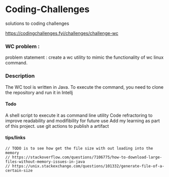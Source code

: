 # Coding-Challenges
solutions to coding challenges 

https://codingchallenges.fyi/challenges/challenge-wc

### WC problem :
problem statement : create a wc utility to mimic the functionality of wc linux command. 

### Description
The WC tool is written in Java. To execute the command, you need to clone the repository and run it in Intellj

#### Todo 
A shell script to execute it as command line utility 
Code refractoring to improve readability and modifibility for future use
Add my learning as part of this project. 
use git actions to publish a artifact

#### tips/links
    // TODO is to see how get the file size with out loading into the memory
    // https://stackoverflow.com/questions/7106775/how-to-download-large-files-without-memory-issues-in-java
    // https://unix.stackexchange.com/questions/101332/generate-file-of-a-certain-size


